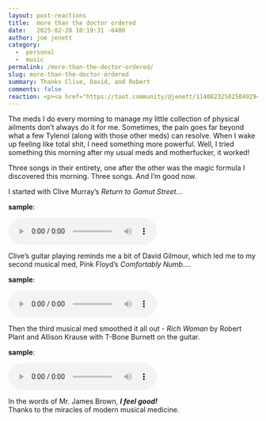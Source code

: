 ```yaml
---
layout: post-reactions
title:  more than the doctor ordered
date:   2025-02-28 10:19:31 -0400
author: joe jenett
category:
  -  personal
  -  music
permalink: /more-than-the-doctor-ordered/
slug: more-than-the-doctor-ordered
summary: Thanks Clive, David, and Robert
comments: false
reaction: <p><a href="https://toot.community/@jenett/114082325025049294#favorited-by-109326597713827183"><img src="https://static.toot.community/cache/accounts/avatars/112/757/571/850/957/359/original/71a15e19bfc75e90.png" alt="" width="48"><br><span style="font-size:.9rem;font-family:'Helvetica Neue',Helvetica,Arial,sans-serif;font-weight:600;">Pamela</span></a></p>
---
```

<p> 
The meds I do every morning to manage my little collection of physical ailments don’t always do it for me. Sometimes, the pain goes far beyond what a few Tylenol (along with those other meds) can resolve. When I wake up feeling like total shit, I need something more powerful. Well, I tried something this morning after my usual meds and motherfucker, it worked!
</p>
<p>
Three songs in their entirety, one after the other was the magic formula I discovered this morning. Three songs. And I’m good now.
</p>

<p> 
I started with Clive Murray’s <em>Return to Gamut Street</em>...
</p>
<p>
<strong>sample</strong>:
</p>
<p>
<audio src="../media/gamutsample.mp3" controls="controls">  
Your browser does not support the`audio` element.  
</audio>
</p>
<p> 
Clive’s guitar playing reminds me a bit of David Gilmour, which led me to my second musical med, Pink Floyd’s <em>Comfortably Numb</em>....
</p>
<p>
<strong>sample</strong>:
</p>
<p>
<audio src="../media/numbsample.mp3" controls="controls">  
Your browser does not support the`audio` element.  
</audio>
</p>
<p>
Then the third musical med smoothed it all out - <em>Rich Woman</em> by Robert Plant and Allison Krause with T-Bone Burnett on the guitar.
</p>
<p>
<strong>sample</strong>:
</p>
<p>
<audio src="../media/richsample.mp3" controls="controls">  
Your browser does not support the`audio` element.  
</audio>
</p>
<p>
In the words of Mr. James Brown, <strong><em>I feel good!</em></strong><br>Thanks to the miracles of modern musical medicine.
</p>

<a style="display:none;" href="https://brid.gy/publish/mastodon"><small>(cross-posted to mastodon)</small></a>
